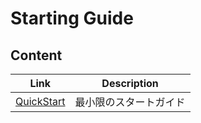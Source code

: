 # Starting Guide

## Content

| Link                         | Description            |
| ---------------------------- | ---------------------- |
| [QuickStart](quick_start.md) | 最小限のスタートガイド |
